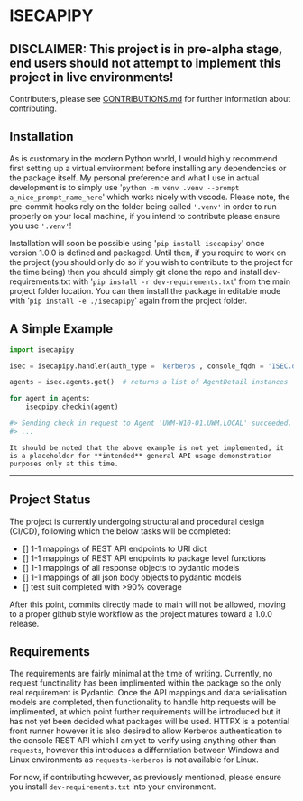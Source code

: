 # ISECAPIPY

## DISCLAIMER: This project is in pre-alpha stage, end users should not attempt to implement this project in live environments!

Contributers, please see [CONTRIBUTIONS.md](CONTRIBUTIONS.md) for further information about contributing.

## Installation

As is customary in the modern Python world, I would highly recommend first setting up a virtual environment before installing any dependencies or the package itself. My personal preference and what I use in actual development is to simply use '`python -m venv .venv --prompt a_nice_prompt_name_here`' which works nicely with vscode. Please note, the pre-commit hooks rely on the folder being called `'.venv'` in order to run properly on your local machine, if you intend to contribute please ensure you use `'.venv'`!

Installation will soon be possible using '`pip install isecapipy`' once version 1.0.0 is defined and packaged. Until then, if you require to work on the project (you should only do so if you wish to contribute to the project for the time being) then you should simply git clone the repo and install dev-requirements.txt with '`pip install -r dev-requirements.txt`' from the main project folder location. You can then install the package in editable mode with '`pip install -e ./isecapipy`' again from the project folder.


## A Simple Example

```py
import isecapipy

isec = isecapipy.handler(auth_type = 'kerberos', console_fqdn = 'ISEC.domain.local')

agents = isec.agents.get()  # returns a list of AgentDetail instances

for agent in agents:
    isecpipy.checkin(agent)

#> Sending check in request to Agent 'UWM-W10-01.UWM.LOCAL' succeeded.
#> ...
```

    It should be noted that the above example is not yet implemented, it is a placeholder for **intended** general API usage demonstration purposes only at this time.

-----

## Project Status

The project is currently undergoing structural and procedural design (CI/CD), following which the below tasks will be completed:

- [] 1-1 mappings of REST API endpoints to URI dict
- [] 1-1 mappings of REST API endpoints to package level functions
- [] 1-1 mappings of all response objects to pydantic models
- [] 1-1 mappings of all json body objects to pydantic models
- [] test suit completed with >90% coverage

After this point, commits directly made to main will not be allowed, moving to a proper github style workflow as the project matures toward a 1.0.0 release.

## Requirements

The requirements are fairly minimal at the time of writing. Currently, no request functinality has been implimented within the package so the only real requirement is Pydantic. Once the API mappings and data serialisation models are completed, then functionality to handle http requests will be implimented, at which point further requirements will be introduced but it has not yet been decided what packages will be used. HTTPX is a potential front runner however it is also desired to allow Kerberos authentication to the console REST API which I am yet to verify using anything other than `requests`, however this introduces a differntiation between Windows and Linux environments as  `requests-kerberos` is not available for Linux.

For now, if contributing however, as previously mentioned, please ensure you install `dev-requirements.txt` into your environment.
